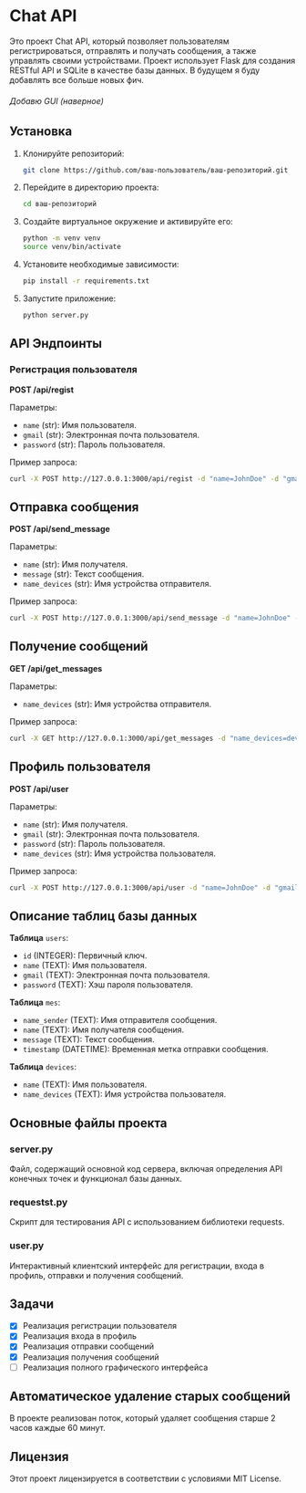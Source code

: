 # Chat API

Это проект Chat API, который позволяет пользователям регистрироваться, отправлять и получать сообщения, а также управлять своими устройствами. Проект использует Flask для создания RESTful API и SQLite в качестве базы данных.
В будущем я буду добавлять все больше новых фич.
###### Добавю GUI (наверное)
## Установка

1. Клонируйте репозиторий:
    ```sh
    git clone https://github.com/ваш-пользователь/ваш-репозиторий.git
    ```

2. Перейдите в директорию проекта:
    ```sh
    cd ваш-репозиторий
    ```

3. Создайте виртуальное окружение и активируйте его:
    ```sh
    python -m venv venv
    source venv/bin/activate  
    ```

4. Установите необходимые зависимости:
    ```sh
    pip install -r requirements.txt
    ```

5. Запустите приложение:
    ```sh
    python server.py
    ```

## API Эндпоинты

### Регистрация пользователя
**POST /api/regist**

Параметры:
- `name` (str): Имя пользователя.
- `gmail` (str): Электронная почта пользователя.
- `password` (str): Пароль пользователя.

Пример запроса:

```sh
curl -X POST http://127.0.0.1:3000/api/regist -d "name=JohnDoe" -d "gmail=johndoe@example.com" -d "password=securepassword"
```
## Отправка сообщения
**POST /api/send_message**

Параметры:

- `name` (str): Имя получателя.
- `message` (str): Текст сообщения.
- `name_devices` (str): Имя устройства отправителя.

Пример запроса:

```sh
curl -X POST http://127.0.0.1:3000/api/send_message -d "name=JohnDoe" -d "message=Hello!" -d "name_devices=device1"
```
## Получение сообщений
**GET /api/get_messages**

Параметры:

- `name_devices` (str): Имя устройства отправителя.

Пример запроса:

```sh
curl -X GET http://127.0.0.1:3000/api/get_messages -d "name_devices=device1"
```

## Профиль пользователя
**POST /api/user**

Параметры:

- `name` (str): Имя получателя.
- `gmail` (str): Электронная почта пользователя.
- `password` (str): Пароль пользователя.
- `name_devices` (str): Имя устройства пользователя.

Пример запроса: 

```sh
curl -X POST http://127.0.0.1:3000/api/user -d "name=JohnDoe" -d "gmail=johndoe@example.com" -d "password=securepassword" -d "name_devices=device1" 
```

## Описание таблиц базы данных 
**Таблица** `users`:

- `id` (INTEGER): Первичный ключ.
- `name` (TEXT): Имя пользователя.
- `gmail`  (TEXT): Электронная почта пользователя.
- `password` (TEXT): Хэш пароля пользователя.

**Таблица** `mes`:

- `name_sender` (TEXT): Имя отправителя сообщения.
- `name` (TEXT): Имя получателя сообщения.
- `message` (TEXT): Текст сообщения.
- `timestamp` (DATETIME): Временная метка отправки сообщения.

**Таблица** `devices`:

- `name` (TEXT): Имя пользователя.
- `name_devices` (TEXT): Имя устройства пользователя.

## Основные файлы проекта
### server.py
Файл, содержащий основной код сервера, включая определения API конечных точек и функционал базы данных.

### requestst.py
Скрипт для тестирования API с использованием библиотеки requests.

### user.py
Интерактивный клиентский интерфейс для регистрации, входа в профиль, отправки и получения сообщений.

## Задачи

- [x] Реализация регистрации пользователя
- [x] Реализация входа в профиль
- [x] Реализация отправки сообщений
- [x] Реализация получения сообщений
- [ ] Реализация полного графического интерфейса

## Автоматическое удаление старых сообщений

В проекте реализован поток, который удаляет сообщения старше 2 часов каждые 60 минут.

## Лицензия

Этот проект лицензируется в соответствии с условиями MIT License.